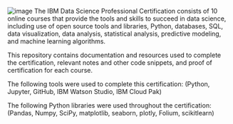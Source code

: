 ![image](https://github.com/KailaniBailey/IBM-Data-Science-Projects/assets/158431578/7829af65-85b7-4f6a-8460-8e6d3c45a238)
The IBM Data Science Professional Certification consists of 10 online courses that provide the tools and skills to succeed in data science, including use of open source tools and libraries, Python, databases, SQL, data visualization, data analysis, statistical analysis, predictive modeling, and machine learning algorithms.

This repository contains documentation and resources used to complete the certification, relevant notes and other code snippets, and proof of certification for each course.

The following tools were used to complete this certification:
(Python, Jupyter, GitHub, IBM Watson Studio, IBM Cloud Pak)

The following Python libraries were used throughout the certification:
(Pandas, Numpy, SciPy, matplotlib, seaborn, plotly, Folium, scikitlearn)
